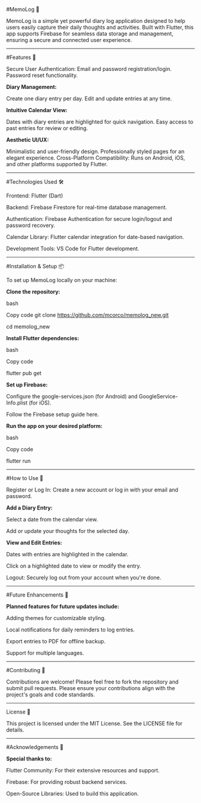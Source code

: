 #MemoLog 📓


  MemoLog is a simple yet powerful diary log application designed to help users easily capture their daily thoughts and activities. Built with Flutter, this app supports 
  Firebase for seamless data storage and management, ensuring a secure and connected user experience.

___


#Features 🚀

  Secure User Authentication:
  Email and password registration/login.
  Password reset functionality.


**Diary Management:**

  Create one diary entry per day.
  Edit and update entries at any time.


**Intuitive Calendar View:**

  Dates with diary entries are highlighted for quick navigation.
  Easy access to past entries for review or editing.


**Aesthetic UI/UX:**

  Minimalistic and user-friendly design.
  Professionally styled pages for an elegant experience.
  Cross-Platform Compatibility:
  Runs on Android, iOS, and other platforms supported by Flutter.

___


#Technologies Used 🛠️

  Frontend: Flutter (Dart)

  Backend: Firebase Firestore for real-time database management.

  Authentication: Firebase Authentication for secure login/logout and password recovery.

  Calendar Library: Flutter calendar integration for date-based navigation.

  Development Tools: VS Code for Flutter development.

___


#Installation & Setup 📦

  To set up MemoLog locally on your machine:

**Clone the repository:**

  bash

  Copy code git clone https://github.com/mcorco/memolog_new.git

  cd memolog_new

**Install Flutter dependencies:**

  bash

  Copy code

  flutter pub get

**Set up Firebase:**

  Configure the google-services.json (for Android) and GoogleService-Info.plist (for iOS).

  Follow the Firebase setup guide here.

**Run the app on your desired platform:**

  bash

  Copy code

  flutter run

___


#How to Use 📝

  Register or Log In: Create a new account or log in with your email and password.

**Add a Diary Entry:**

  Select a date from the calendar view.

  Add or update your thoughts for the selected day.

**View and Edit Entries:**

  Dates with entries are highlighted in the calendar.

  Click on a highlighted date to view or modify the entry.

  Logout: Securely log out from your account when you're done.

___

#Future Enhancements 🌟

**Planned features for future updates include:**

  Adding themes for customizable styling.

  Local notifications for daily reminders to log entries.

  Export entries to PDF for offline backup.

  Support for multiple languages.

___

#Contributing 🤝

  Contributions are welcome! Please feel free to fork the repository and submit pull requests. Please ensure your contributions align with the project's goals and code 
  standards.

___


License 📜

  This project is licensed under the MIT License. See the LICENSE file for details.

___

#Acknowledgements 🙌


 **Special thanks to:**

  Flutter Community: For their extensive resources and support.

  Firebase: For providing robust backend services.

  Open-Source Libraries: Used to build this application.
